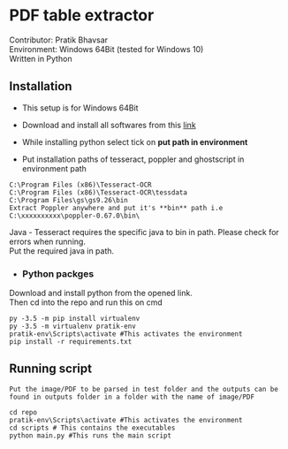 # PDF table extractor
Contributor: Pratik Bhavsar  
Environment: Windows 64Bit (tested for Windows 10)  
Written in Python

## Installation

- This setup is for Windows 64Bit
- Download and install all softwares from this [link](https://drive.google.com/open?id=1E7EQbbPFoJ7OCTmELQtKywdOlVxMRA58)
- While installing python select tick on **put path in environment**

- Put installation paths of tesseract, poppler and ghostscript in environment path   

```
C:\Program Files (x86)\Tesseract-OCR     
C:\Program Files (x86)\Tesseract-OCR\tessdata  
C:\Program Files\gs\gs9.26\bin   
Extract Poppler anywhere and put it's **bin** path i.e C:\xxxxxxxxxx\poppler-0.67.0\bin\  
```
Java - Tesseract requires the specific java to bin in path. Please check for errors when running.  
Put the required java in path.

- ### Python packges
Download and install python from the opened link.    
Then cd into the repo and run this on cmd
```
py -3.5 -m pip install virtualenv
py -3.5 -m virtualenv pratik-env
pratik-env\Scripts\activate #This activates the environment
pip install -r requirements.txt
```
## Running script
`Put the image/PDF to be parsed in test folder and the outputs can be found in outputs folder in a folder with the name of image/PDF`
```
cd repo
pratik-env\Scripts\activate #This activates the environment
cd scripts # This contains the executables
python main.py #This runs the main script
```
